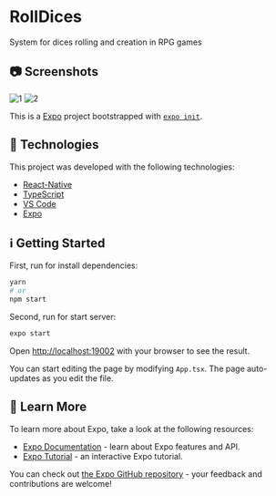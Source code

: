 # RollDices
System for dices rolling and creation in RPG games

## 📷 Screenshots

![1](https://user-images.githubusercontent.com/43748428/113769318-3da14600-96f7-11eb-8e42-7c605245f502.png)
![2](https://user-images.githubusercontent.com/43748428/113769322-3e39dc80-96f7-11eb-8609-c228fa6bc3af.png)

This is a [Expo](https://expo.io/) project bootstrapped with [`expo init`](https://docs.expo.io/get-started/create-a-new-app/).

## :rocket: Technologies

This project was developed with the following technologies:

- [React-Native](https://reactnative.dev/)
- [TypeScript](https://www.typescriptlang.org/)
- [VS Code](https://code.visualstudio.com/)
- [Expo](https://expo.io/)


## :information_source: Getting Started

First, run for install dependencies:

```bash
yarn
# or
npm start
```

Second, run for start server:

```bash
expo start
```

Open [http://localhost:19002](http://localhost:19002) with your browser to see the result.

You can start editing the page by modifying `App.tsx`. The page auto-updates as you edit the file.

## :bookmark: Learn More

To learn more about Expo, take a look at the following resources:

- [Expo Documentation](https://docs.expo.io/) - learn about Expo features and API.
- [Expo Tutorial](https://docs.expo.io/tutorial/) - an interactive Expo tutorial.

You can check out [the Expo GitHub repository](https://github.com/expo/expo/) - your feedback and contributions are welcome!

